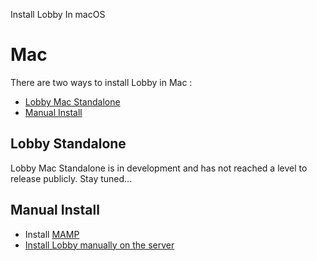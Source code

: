 Install Lobby In macOS

# Mac

There are two ways to install Lobby in Mac :

* [Lobby Mac Standalone](#section-lobby-standalone)
* [Manual Install](#section-manual-install)

## Lobby Standalone

Lobby Mac Standalone is in development and has not reached a level to release publicly. Stay tuned...

## Manual Install

* Install [MAMP](https://www.mamp.info/en/)
* [Install Lobby manually on the server](/docs/quick/manual)
